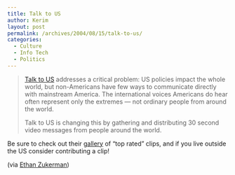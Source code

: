 ```yaml
---
title: Talk to US
author: Kerim
layout: post
permalink: /archives/2004/08/15/talk-to-us/
categories:
  - Culture
  - Info Tech
  - Politics
---
```

> <a href="http://www.talktous.org/" onclick="_gaq.push(['_trackEvent', 'outbound-article', 'http://www.talktous.org/', 'Talk to US']);" >Talk to US</a> addresses a critical problem: US policies impact the whole world, but non-Americans have few ways to communicate directly with mainstream America. The international voices Americans do hear often represent only the extremes &#8212; not ordinary people from around the world.
> 
> Talk to US is changing this by gathering and distributing 30 second video messages from people around the world.

Be sure to check out their <a href="http://www.talktous.org/portal/portal/media-type/html/language/en/user/anon/page/default.psml/js_pane/103" onclick="_gaq.push(['_trackEvent', 'outbound-article', 'http://www.talktous.org/portal/portal/media-type/html/language/en/user/anon/page/default.psml/js_pane/103', 'gallery']);" >gallery</a> of &#8220;top rated&#8221; clips, and if you live outside the US consider contributing a clip!

(via <a href="http://blogs.law.harvard.edu/ethan/2004/08/03#a274" onclick="_gaq.push(['_trackEvent', 'outbound-article', 'http://blogs.law.harvard.edu/ethan/2004/08/03#a274', 'Ethan Zukerman']);" >Ethan Zukerman</a>)

